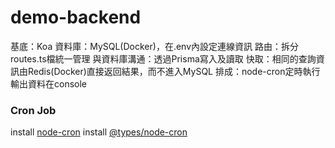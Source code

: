 # demo-backend

基底：Koa
資料庫：MySQL(Docker)，在.env內設定連線資訊
路由：拆分routes.ts檔統一管理
與資料庫溝通：透過Prisma寫入及讀取
快取：相同的查詢資訊由Redis(Docker)直接返回結果，而不進入MySQL
排成：node-cron定時執行輸出資料在console

### Cron Job
install [node-cron](https://www.npmjs.com/package/node-cron)
install [@types/node-cron](https://www.npmjs.com/package/@types/node-cron)